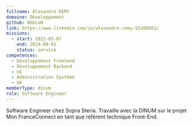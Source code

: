 ```yaml
---
fullname: Alexandre REMY
domaine: Développement
github: 8HoLoN
link: https://www.linkedin.com/in/alexandre-remy-92a99561/
missions:
  - start: 2022-03-07
    end: 2024-09-01
    status: service
competences:
  - Développement Frontend
  - Développement Backend
  - UI
  - Administration Système
  - UX
memberType: dinum
role: Software Engineer
---
```

Software Engineer chez Sopra Steria. Travaille avec la DINUM sur le projet Mon FranceConnect en tant que référent technique Front-End.